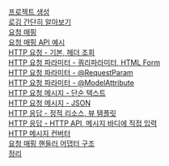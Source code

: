 [프로젝트 생성](https://rounded-eucalyptus-058.notion.site/c7f59a108bcc4b308650d324e3773e60)
</br>
[로깅 간단히 알아보기](https://rounded-eucalyptus-058.notion.site/ea50af2186d14a67b9c09f30fdd905d0)
</br>
[요청 매핑](https://rounded-eucalyptus-058.notion.site/432efcdee7734ad28a5722bf340b20e3)
</br>
[요청 매핑 API 예시](https://rounded-eucalyptus-058.notion.site/API-a32d2ee7e6e44a6c863c7ec7cbf7331f)
</br>
[HTTP 요청 - 기본, 헤더 조회](https://rounded-eucalyptus-058.notion.site/HTTP-9fcbf8937be44f6c8d3ba16d0c0dc483)
</br>
[HTTP 요청 파라미터 - 쿼리파라미터, HTML Form](https://rounded-eucalyptus-058.notion.site/HTTP-HTML-Form-d146712dbd7349668552117779a077c3)
</br>
[HTTP 요청 파라미터 - @RequestParam](https://rounded-eucalyptus-058.notion.site/HTTP-RequestParam-bc5ffd62f2f240cea49f91234b61fc75)
</br>
[HTTP 요청 파라미터 - @ModelAttribute](https://rounded-eucalyptus-058.notion.site/HTTP-ModelAttribute-b467f4d666094c079e499682c2ef582c)
</br>
[HTTP 요청 메시지 - 단순 텍스트](https://rounded-eucalyptus-058.notion.site/HTTP-5ece252194f94167989ae8b3789d63d0)
</br>
[HTTP 요청 메시지 - JSON](https://rounded-eucalyptus-058.notion.site/HTTP-JSON-fb9f2f231c964696b912625f2d1b100d)
</br>
[HTTP 응답 - 정적 리소스, 뷰 템플릿](https://rounded-eucalyptus-058.notion.site/HTTP-abc58b5a0eba43b0b53d354134baa515)
</br>
[HTTP 응답 - HTTP API, 메시지 바디에 직접 입력](https://rounded-eucalyptus-058.notion.site/HTTP-HTTP-API-b23033fce4db4c30870cf4e19ff80a62)
</br>
[HTTP 메시지 컨버터](https://rounded-eucalyptus-058.notion.site/HTTP-c832cd0d758846f385442b77a4e307fe)
</br>
[요청 매핑 핸들러 어댑터 구조](https://rounded-eucalyptus-058.notion.site/75bedf822530444fba5d9a78c0b6afec)
</br>
[정리](https://rounded-eucalyptus-058.notion.site/7dd83552ed0f4efba3df5a26d5672e4b)
